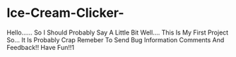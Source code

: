 # Ice-Cream-Clicker-


Hello......
So I Should Probably Say A Little Bit
Well....
This Is My First Project So...
It Is Probably Crap
Remeber To Send Bug Information Comments And Feedback!!
Have Fun!!1
